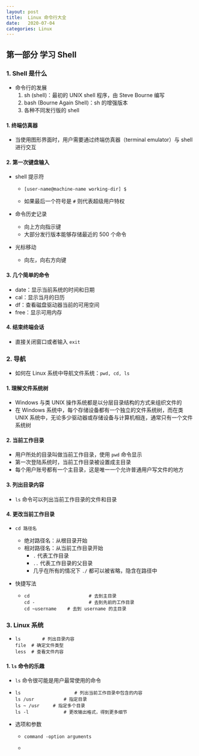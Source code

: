 ```yaml
---
layout: post
title:  Linux 命令行大全
date:   2020-07-04
categories: Linux
---
```




## 第一部分 学习 Shell

### 1. Shell 是什么

- 命令行的发展
  1. sh (shell)：最初的 UNIX shell 程序，由 Steve Bourne 编写
  2. bash (Bourne Again Shell)：sh 的增强版本
  3. 各种不同发行版的 shell

#### 1. 终端仿真器

- 当使用图形界面时，用户需要通过终端仿真器（terminal emulator）与 shell 进行交互

#### 2. 第一次键盘输入

- shell 提示符

  - ```shell
    [user-name@machine-name working-dir] $
    ```

  - 如果最后一个符号是 `#` 则代表超级用户特权

- 命令历史记录
  - 向上方向指示键
  - 大部分发行版本能够存储最近的 500 个命令
- 光标移动
  - 向左，向右方向键

#### 3. 几个简单的命令

- date：显示当前系统的时间和日期
- cal：显示当月的日历
- df：查看磁盘驱动器当前的可用空间
- free：显示可用内存

#### 4. 结束终端会话

- 直接关闭窗口或者输入 `exit`



### 2. 导航

- 如何在 Linux 系统中导航文件系统：`pwd, cd, ls`

#### 1. 理解文件系统树

- Windows 与类 UNIX 操作系统都是以分层目录结构的方式来组织文件的
- 在 Windows 系统中，每个存储设备都有一个独立的文件系统树，而在类 UNIX 系统中，无论多少驱动器或存储设备与计算机相连，通常只有一个文件系统树

#### 2. 当前工作目录

- 用户所处的目录叫做当前工作目录，使用 `pwd` 命令显示
- 第一次登陆系统时，当前工作目录被设置成主目录
- 每个用户账号都有一个主目录，这是唯一一个允许普通用户写文件的地方

#### 3. 列出目录内容

- `ls` 命令可以列出当前工作目录的文件和目录

#### 4. 更改当前工作目录

- `cd 路径名`
  - 绝对路径名：从根目录开始
  - 相对路径名：从当前工作目录开始
    - `.` 代表工作目录
    - `..` 代表工作目录的父目录
    - 几乎在所有的情况下 `./` 都可以被省略，隐含在路径中

- 快捷写法

  - ```shell
    cd						# 去到主目录
    cd -					# 去到先前的工作目录
    cd ~username	# 去到 username 的主目录
    ```



### 3. Linux 系统

- ```shell
  ls		# 列出目录内容	
  file	# 确定文件类型
  less	# 查看文件内容
  ```

#### 1. `ls` 命令的乐趣

- `ls` 命令很可能是用户最常使用的命令

- ```shell
  ls					# 列出当前工作目录中包含的内容
  ls /usr			# 指定目录
  ls ~ /usr		# 指定多个目录
  ls -l				# 更改输出格式，得到更多细节
  ```

- 选项和参数

  - ```shell
    command -option arguments
    ```

  - 